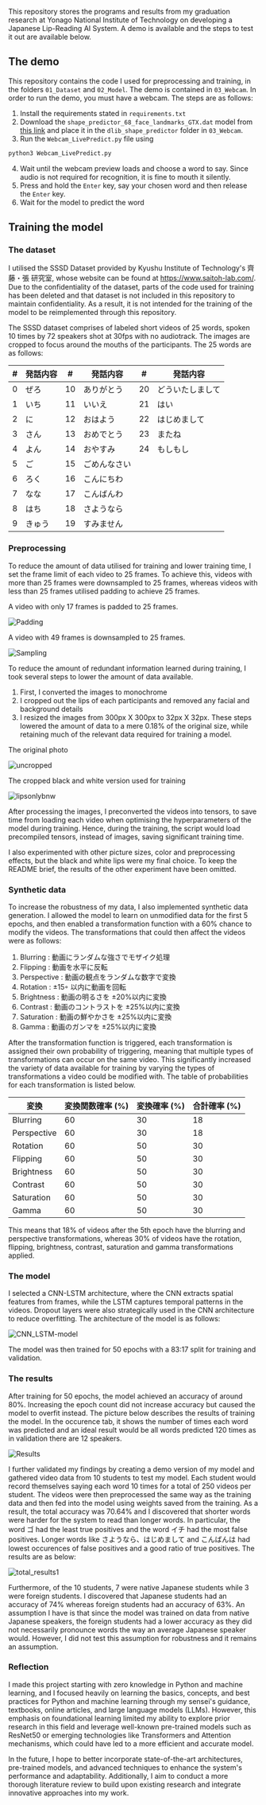 This repository stores the programs and results from my graduation research at Yonago National Institute of Technology on developing a Japanese Lip-Reading AI System.
A demo is available and the steps to test it out are available below. 

## The demo
This repository contains the code I used for preprocessing and training, in the folders `01_Dataset` and `02_Model`. The demo is contained in `03_Webcam`. In order to run the demo, you must have a webcam. The steps are as follows:
1) Install the requirements stated in `requirements.txt`
2) Download the `shape_predictor_68_face_landmarks_GTX.dat` model from [this link](https://drive.google.com/drive/folders/1t1fRQfTaL1-XgGA1JSzuvLSXsitZ6Scj) and place it in the `dlib_shape_predictor` folder in `03_Webcam`.
3) Run the `Webcam_LivePredict.py` file using
```bash
python3 Webcam_LivePredict.py
```
4) Wait until the webcam preview loads and choose a word to say. Since audio is not required for recognition, it is fine to mouth it silently.
5) Press and hold the `Enter` key, say your chosen word and then release the `Enter` key.
6) Wait for the model to predict the word

## Training the model
### The dataset
I utilised the SSSD Dataset provided by Kyushu Institute of Technology's 齊藤・張 研究室, whose website can be found at https://www.saitoh-lab.com/. Due to the confidentiality of the dataset, parts of the code used for training has been deleted and that dataset is not included in this repository to maintain confidentiality. As a result, it is not intended for the training of the model to be reimplemented through this repository.

The SSSD dataset comprises of labeled short videos of 25 words, spoken 10 times by 72 speakers shot at 30fps with no audiotrack. The images are cropped to focus around the mouths of the participants. The 25 words are as follows:

| #  | 発話内容   | #  | 発話内容       | #  | 発話内容       |
|----|----------|----|--------------|----|--------------|
| 0  | ぜろ      | 10 | ありがとう     | 20 | どういたしまして |
| 1  | いち      | 11 | いいえ         | 21 | はい          |
| 2  | に        | 12 | おはよう       | 22 | はじめまして   |
| 3  | さん      | 13 | おめでとう     | 23 | またね        |
| 4  | よん      | 14 | おやすみ       | 24 | もしもし      |
| 5  | ご        | 15 | ごめんなさい   |    |              |
| 6  | ろく      | 16 | こんにちわ     |    |              |
| 7  | なな      | 17 | こんばんわ     |    |              |
| 8  | はち      | 18 | さようなら     |    |              |
| 9  | きゅう    | 19 | すみません     |    |              |

### Preprocessing
To reduce the amount of data utilised for training and lower training time, I set the frame limit of each video to 25 frames. To achieve this, videos with more than 25 frames were downsampled to 25 frames, whereas videos with less than 25 frames utilised padding to achieve 25 frames. 

A video with only 17 frames is padded to 25 frames.

![Padding](https://github.com/user-attachments/assets/22b43625-2adb-4382-a446-e2530b8fa0d7)

A video with 49 frames is downsampled to 25 frames.

![Sampling](https://github.com/user-attachments/assets/6d458d67-f9aa-4f9e-8eb1-267efc92dc53)

To reduce the amount of redundant information learned during training, I took several steps to lower the amount of data available.
1) First, I converted the images to monochrome
2) I cropped out the lips of each participants and removed any facial and background details
3) I resized the images from 300px X 300px to 32px X 32px.
These steps lowered the amount of data to a mere 0.18% of the original size, while retaining much of the relevant data required for training a model.

The original photo

![uncropped](https://github.com/user-attachments/assets/9bbd5fed-8642-4b42-99f6-980d53f82158)

The cropped black and white version used for training

![lipsonlybnw](https://github.com/user-attachments/assets/3aa91e21-fa81-405a-a7cf-8b69e3d79972)

After processing the images, I preconverted the videos into tensors, to save time from loading each video when optimising the hyperparameters of the model during training. Hence, during the training, the script would load precompiled tensors, instead of images, saving significant training time.

I also experimented with other picture sizes, color and preprocessing effects, but the black and white lips were my final choice. To keep the README brief, the results of the other experiment have been omitted.

### Synthetic data
To increase the robustness of my data, I also implemented synthetic data generation. I allowed the model to learn on unmodified data for the first 5 epochs, and then enabled a transformation function with a 60% chance to modify the videos. The transformations that could then affect the videos were as follows:

1. Blurring : 動画にランダムな強さでモザイク処理
2. Flipping : 動画を水平に反転
3. Perspective : 動画の観点をランダムな数字で変換
4. Rotation : ±15◦ 以内に動画を回転
5. Brightness : 動画の明るさを ±20%以内に変換
6. Contrast : 動画のコントラストを ±25%以内に変換
7. Saturation : 動画の鮮やかさを ±25%以内に変換
8. Gamma : 動画のガンマを ±25%以内に変換

After the transformation function is triggered, each transformation is assigned their own probability of triggering, meaning that multiple types of transformations can occur on the same video. This significantly increased the variety of data available for training by varying the types of transformations a video could be modified with. The table of probabilities for each transformation is listed below.

| 変換         | 変換関数確率 (%) | 変換確率 (%) | 合計確率 (%) |
|------------|--------------|----------|----------|
| Blurring   |      60      | 30       | 18       |
| Perspective |      60      | 30       | 18       |
| Rotation   |       60      |   50       | 30       |
| Flipping   |       60      |   50       | 30       |
| Brightness |       60      |   50       | 30       |
| Contrast   |       60      |   50       | 30       |
| Saturation |       60      |   50       | 30       |
| Gamma      |       60      |   50       | 30       |

This means that 18% of videos after the 5th epoch have the blurring and perspective transformations, whereas 30% of videos have the rotation, flipping, brightness, contrast, saturation and gamma transformations applied.

### The model
I selected a CNN-LSTM architecture, where the CNN extracts spatial features from frames, while the LSTM captures temporal patterns in the videos. Dropout layers were also strategically used in the CNN architecture to reduce overfitting. The architecture of the model is as follows:

![CNN_LSTM-model](https://github.com/user-attachments/assets/b05807a6-3214-4cb1-b8f4-aa44d74218ce)

The model was then trained for 50 epochs with a 83:17 split for training and validation.

### The results
After training for 50 epochs, the model achieved an accuracy of around 80%. Increasing the epoch count did not increase accuracy but caused the model to overfit instead. The picture below describes the results of training the model. In the occurence tab, it shows the number of times each word was predicted and an ideal result would be all words predicted 120 times as in validation there are 12 speakers.

![Results](https://github.com/user-attachments/assets/5a49fcae-44f6-4696-a6ec-1679ddf3df4c)

I further validated my findings by creating a demo version of my model and gathered video data from 10 students to test my model. Each student would record themselves saying each word 10 times for a total of 250 videos per student. The videos were then preprocessed the same way as the training data and then fed into the model using weights saved from the training. As a result, the total accuracy was 70.64% and I discovered that shorter words were harder for the system to read than longer words. In particular, the word ゴ had the least true positives and the word イチ had the most false positives. Longer words like さようなら、はじめまして and こんばんは had lowest occurences of false positives and a good ratio of true positives. The results are as below:

![total_results1](https://github.com/user-attachments/assets/40e2145c-10ba-43d3-b658-ad90da92bc13)

Furthermore, of the 10 students, 7 were native Japanese students while 3 were foreign students. I discovered that Japanese students had an accuracy of 74% whereas foreign students had an accuracy of 63%. An assumption I have is that since the model was trained on data from native Japanese speakers, the foreign students had a lower accuracy as they did not necessarily pronounce words the way an average Japanese speaker would. However, I did not test this assumption for robustness and it remains an assumption.

### Reflection
I made this project starting with zero knowledge in Python and machine learning, and I focused heavily on learning the basics, concepts, and best practices for Python and machine learning through my sensei's guidance, textbooks, online articles, and large language models (LLMs). However, this emphasis on foundational learning limited my ability to explore prior research in this field and leverage well-known pre-trained models such as ResNet50 or emerging technologies like Transformers and Attention mechanisms, which could have led to a more efficient and accurate model. 

In the future, I hope to better incorporate state-of-the-art architectures, pre-trained models, and advanced techniques to enhance the system's performance and adaptability. Additionally, I aim to conduct a more thorough literature review to build upon existing research and integrate innovative approaches into my work.
